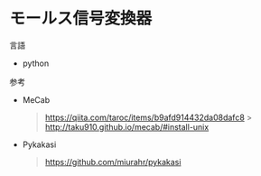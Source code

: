 # モールス信号変換器

言語

- python

参考

- MeCab

  > https://qiita.com/taroc/items/b9afd914432da08dafc8 > http://taku910.github.io/mecab/#install-unix

- Pykakasi
  > https://github.com/miurahr/pykakasi
